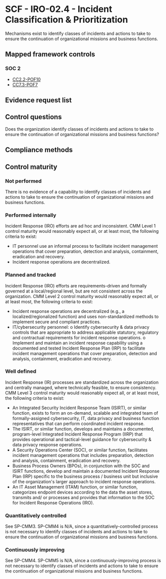 # SCF - IRO-02.4 - Incident Classification & Prioritization
Mechanisms exist to identify classes of incidents and actions to take to ensure the continuation of organizational missions and business functions.
## Mapped framework controls
### SOC 2
- [CC2.2-POF10](../soc2/cc22-pof10.md)
- [CC7.3-POF7](../soc2/cc73-pof7.md)

## Evidence request list


## Control questions
Does the organization identify classes of incidents and actions to take to ensure the continuation of organizational missions and business functions?

## Compliance methods


## Control maturity
### Not performed
There is no evidence of a capability to identify classes of incidents and actions to take to ensure the continuation of organizational missions and business functions.

### Performed internally
Incident Response (IRO) efforts are ad hoc and inconsistent. CMM Level 1 control maturity would reasonably expect all, or at least most, the following criteria to exist:
- IT personnel use an informal process to facilitate incident management operations that cover preparation, detection and analysis, containment, eradication and recovery.
- Incident response operations are decentralized.

### Planned and tracked
Incident Response (IRO) efforts are requirements-driven and formally governed at a local/regional level, but are not consistent across the organization. CMM Level 2 control maturity would reasonably expect all, or at least most, the following criteria to exist:
- Incident response operations are decentralized (e.g., a localized/regionalized function) and uses non-standardized methods to implement secure and compliant practices.
- IT/cybersecurity personnel:
o	Identify cybersecurity & data privacy controls that are appropriate to address applicable statutory, regulatory and contractual requirements for incident response operations.
o	Implement and maintain an incident response capability using a documented and tested Incident Response Plan (IRP) to facilitate incident management operations that cover preparation, detection and analysis, containment, eradication and recovery.

### Well defined
Incident Response (IR) processes are standardized across the organization and centrally managed, where technically feasible, to ensure consistency. CMM Level 3 control maturity would reasonably expect all, or at least most, the following criteria to exist:
- An Integrated Security Incident Response Team (ISIRT), or similar function, exists to form an on-demand, scalable and integrated team of formally-assigned cybersecurity, IT, data privacy and business function representatives that can perform coordinated incident response.
- The ISIRT, or similar function, develops and maintains a documented, program-level Integrated Incident Response Program (IIRP) that provides operational and tactical-level guidance for cybersecurity & data privacy response operations.
- A Security Operations Center (SOC), or similar function, facilitates incident management operations that includes preparation, detection and analysis, containment, eradication and recovery.
- Business Process Owners (BPOs), in conjunction with the SOC and ISIRT functions, develop and maintain a documented Incident Response Plan (IRP) specific to the business process / business unit but inclusive of the organization's larger approach to incident response operations.
- An IT Asset Management (ITAM) function, or similar function, categorizes endpoint devices according to the data the asset stores, transmits and/ or processes and provides that information to the SOC for Incident Response Operations (IRO).

### Quantitatively controlled
See SP-CMM3. SP-CMM4 is N/A, since a quantitatively-controlled process is not necessary to identify classes of incidents and actions to take to ensure the continuation of organizational missions and business functions.

### Continuously improving
See SP-CMM4. SP-CMM5 is N/A, since a continuously-improving process is not necessary to identify classes of incidents and actions to take to ensure the continuation of organizational missions and business functions.
